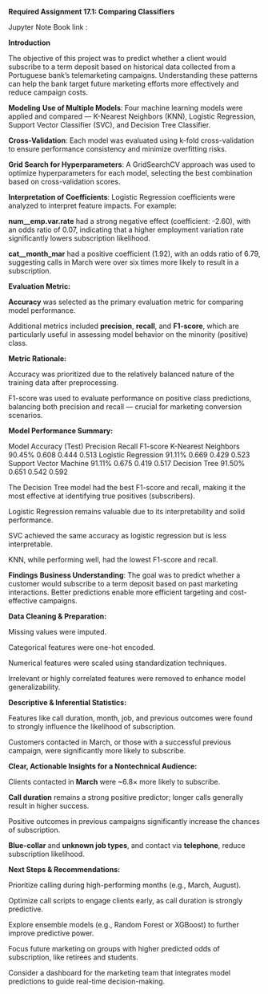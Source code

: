 **Required Assignment 17.1: Comparing Classifiers**

Jupyter Note Book link :

**Introduction**

The objective of this project was to predict whether a client would subscribe to a term deposit based on historical data collected from a Portuguese bank’s telemarketing campaigns. Understanding these patterns can help the bank target future marketing efforts more effectively and reduce campaign costs.

**Modeling**
**Use of Multiple Models**: Four machine learning models were applied and compared — K-Nearest Neighbors (KNN), Logistic Regression, Support Vector Classifier (SVC), and Decision Tree Classifier.

**Cross-Validation**: Each model was evaluated using k-fold cross-validation to ensure performance consistency and minimize overfitting risks.

**Grid Search for Hyperparameters**: A GridSearchCV approach was used to optimize hyperparameters for each model, selecting the best combination based on cross-validation scores.

**Interpretation of Coefficients**: Logistic Regression coefficients were analyzed to interpret feature impacts. For example:

**num__emp.var.rate** had a strong negative effect (coefficient: -2.60), with an odds ratio of 0.07, indicating that a higher employment variation rate significantly lowers subscription likelihood.

**cat__month_mar** had a positive coefficient (1.92), with an odds ratio of 6.79, suggesting calls in March were over six times more likely to result in a subscription.

**Evaluation Metric:**

**Accuracy** was selected as the primary evaluation metric for comparing model performance.

Additional metrics included **precision**, **recall**, and **F1-score**, which are particularly useful in assessing model behavior on the minority (positive) class.

**Metric Rationale:**

Accuracy was prioritized due to the relatively balanced nature of the training data after preprocessing.

F1-score was used to evaluate performance on positive class predictions, balancing both precision and recall — crucial for marketing conversion scenarios.

**Model Performance Summary:**

Model	                  Accuracy (Test)	   Precision	Recall	 F1-score
K-Nearest Neighbors	    90.45%	           0.608	    0.444	   0.513
Logistic Regression	    91.11%	           0.669	    0.429	   0.523
Support Vector Machine	91.11%	           0.675	    0.419	   0.517
Decision Tree	          91.50%	           0.651	    0.542	   0.592

The Decision Tree model had the best F1-score and recall, making it the most effective at identifying true positives (subscribers).

Logistic Regression remains valuable due to its interpretability and solid performance.

SVC achieved the same accuracy as logistic regression but is less interpretable.

KNN, while performing well, had the lowest F1-score and recall.

**Findings**
**Business Understanding**: The goal was to predict whether a customer would subscribe to a term deposit based on past marketing interactions. Better predictions enable more efficient targeting and cost-effective campaigns.

**Data Cleaning & Preparation:**

  Missing values were imputed.

  Categorical features were one-hot encoded.

  Numerical features were scaled using standardization techniques.

  Irrelevant or highly correlated features were removed to enhance model generalizability.

**Descriptive & Inferential Statistics:**

  Features like call duration, month, job, and previous outcomes were found to strongly influence the likelihood of subscription.

  Customers contacted in March, or those with a successful previous campaign, were significantly more likely to subscribe.

**Clear, Actionable Insights for a Nontechnical Audience:**

  Clients contacted in **March** were ~6.8× more likely to subscribe.

  **Call duration** remains a strong positive predictor; longer calls generally result in higher success.
  
  Positive outcomes in previous campaigns significantly increase the chances of subscription.

  **Blue-collar** and **unknown job types**, and contact via **telephone**, reduce subscription likelihood.

**Next Steps & Recommendations:**

  Prioritize calling during high-performing months (e.g., March, August).

  Optimize call scripts to engage clients early, as call duration is strongly predictive.
  
  Explore ensemble models (e.g., Random Forest or XGBoost) to further improve predictive power.
  
  Focus future marketing on groups with higher predicted odds of subscription, like retirees and students.
  
  Consider a dashboard for the marketing team that integrates model predictions to guide real-time decision-making.



